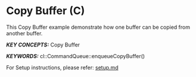 Copy Buffer (C)
======================

This Copy Buffer example demonstrate how one buffer can be copied from another buffer.

***KEY CONCEPTS:*** Copy Buffer

***KEYWORDS:*** cl::CommandQueue::enqueueCopyBuffer()


For Setup instructions, please refer: [setup.md][]

[setup.md]: setup.md

